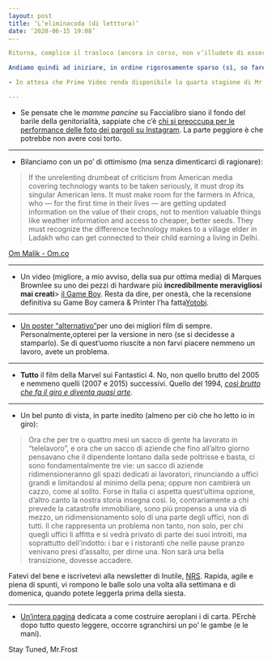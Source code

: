 ```yaml
---
layout: post
title: ‘L’eliminacoda (di letttura)’
date: ‘2020-06-15 19:08’
—--

Ritorna, complice il trasloco (ancora in corso, non v’illudete di essere al sicuro) una rubrica amatissima da chi suole sorbirsi i miei deliri (gente strana che popola questo mondo...), poichè riduce al minimo i suddetti, lasciando spazio ad un bel po’ di link succosi con cui passare per intellettuali sotto l’ombrellone (devo scrivervi un tutorial su come inviare le pagine internet sul Kindle? Ok, prossimamente...).

Andiamo quindi ad iniziare, in ordine rigorosamente sparso (sì, so fare anche gli elenchi puntati in Markdown):

- In attesa che Prime Video renda disponibile la quarta stagione di Mr.Robot (Amazon? Sto aspettando...da troppo), godetevi [questo video]( https://www.youtube.com/watch?feature=share&v=SZQz9tkEHIg&app=desktop ) in cui un esperto di sicurezza informatica fa a pezzi le sequenze di hacking in film e serie celebri. Ok, non sono documentari, ma cavolo, un minimo di decenza :D Spoiler - ma non troppo - alert: alcuni insospettabili nella lista dei *realistici* o semi tali.

---
```


-  Se pensate che le *mamme pancine* su Faccialibro siano il fondo del barile della genitorialità, sappiate che c’è [chi si preoccupa per le performance delle foto dei pargoli su Instagram]( https://medium.com/s/story/we-dont-judge-our-kids-by-the-likes-they-get-online-or-do-we-9f0f0cdd530b ). La parte peggiore è che potrebbe non avere cosi torto. 

---

- Bilanciamo con un po’ di ottimismo (ma senza dimenticarci di ragionare): 
 
> If the unrelenting drumbeat of criticism from American media covering technology wants to be taken seriously, it must drop its singular American lens. It must make room for the farmers in Africa, who — for the first time in their lives — are getting updated information on the value of their crops, not to mention valuable things like weather information and access to cheaper, better seeds. They must recognize the difference technology makes to a village elder in Ladakh who can get connected to their child earning a living in Delhi.

[Om Malik - Om.co](https://om.co/2020/02/20/facetime-with-techs-dual-reality/)

---

-  Un video (migliore, a mio avviso, della sua pur ottima media) di Marques Brownlee su uno dei pezzi di hardware più **incredibilmente meravigliosi mai creati**> [il Game Boy]( https://youtu.be/Oy8zSYKkczI). Resta da dire, per onestà, che la recensione definitiva su Game Boy camera & Printer l’ha fatta[Yotobi](https://youtu.be/1gwfxJhy_x0).

---

- [Un poster “alternativo”](https://studiokxx.com/Blade-Runner-FX)per uno dei migliori film di sempre. Personalmente,opterei per la versione in nero (se si decidesse a stamparlo). Se di quest’uomo riuscite a non farvi piacere nemmeno un lavoro, avete un problema.

---

- **Tutto** il film della Marvel sui Fantastici 4. No, non quello brutto del 2005 e nemmeno quelli (2007 e 2015) successivi. Quello del 1994, [*così brutto che fa il giro e diventa quasi arte*](https://www.youtube.com/watch?v=eN0FoR_FlZg&feature=share&app=desktop).

---

- Un bel punto di vista, in parte inedito (almeno per ciò che ho letto io in giro):

> Ora che per tre o quattro mesi un sacco di gente ha lavorato in “telelavoro”, e ora che un sacco di aziende che fino all’altro giorno pensavano che il dipendente lontano dalla sede poltrisse e basta, ci sono fondamentalmente tre vie: un sacco di aziende ridimensioneranno gli spazi dedicati ai lavoratori, rinunciando a uffici grandi e limitandosi al minimo della pena; oppure non cambierà un cazzo, come al solito. Forse in Italia ci aspetta quest’ultima opzione, d’altro canto la nostra storia insegna così. Io, contrariamente a chi prevede la catastrofe immobiliare, sono più propenso a una via di mezzo, un ridimensionamento solo di una parte degli uffici, non di tutti. Il che rappresenta un problema non tanto, non solo, per chi quegli uffici li affitta e si vedrà privato di parte dei suoi introiti, ma soprattutto dell’indotto: i bar e i ristoranti che nelle pause pranzo venivano presi d’assalto, per dirne una. Non sarà una bella transizione, dovesse accadere.

Fatevi del bene e iscrivetevi alla newsletter di Inutile, [NRS](https://nrs.substack.com). Rapida, agile e piena di spunti, vi rompono le balle solo una volta alla settimana e di domenica, quando potete leggerla prima della siesta.

---

- [Un’intera pagina](https://www.foldnfly.com/#/1-1-1-1-1-1-1-1-2) dedicata a come costruire aeroplani i di carta. PErchè dopo tutto questo leggere, occorre sgranchirsi un po’ le gambe (e le mani).

Stay Tuned, Mr.Frost

